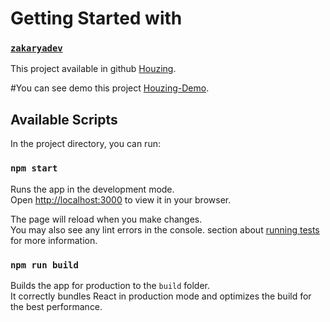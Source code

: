 # Getting Started with 
### [`zakaryadev`](https://github.com/zakaryadev)

This project available in github [Houzing](https://github.com/zakaryadev/houzing).

#You can see demo this project [Houzing-Demo](https://github.com/zakaryadev/houzing).

## Available Scripts

In the project directory, you can run:

### `npm start`

Runs the app in the development mode.\
Open [http://localhost:3000](http://localhost:3000) to view it in your browser.

The page will reload when you make changes.\
You may also see any lint errors in the console.
 section about [running tests](https://facebook.github.io/create-react-app/docs/running-tests) for more information.

### `npm run build`

Builds the app for production to the `build` folder.\
It correctly bundles React in production mode and optimizes the build for the best performance.
